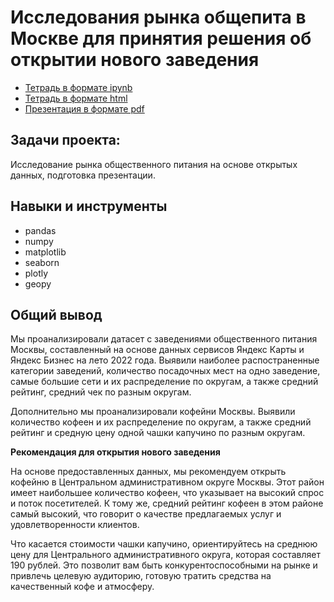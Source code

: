# Исследования рынка общепита в Москве для принятия решения об открытии нового заведения

* [Тетрадь в формате ipynb](https://github.com/MrDuma/Portfolio/blob/main/Python/Catering%20market%20research/Catering%20market%20research.ipynb)
* [Тетрадь в формате html](https://github.com/MrDuma/Portfolio/blob/main/Python/Catering%20market%20research/Catering%20market%20research.html)
* [Презентация в формате pdf](https://github.com/MrDuma/Portfolio/blob/main/Python/Catering%20market%20research/Presentation%20catering%20market%20research.pdf)

## Задачи проекта:
Исследование рынка общественного питания на основе открытых данных, подготовка презентации.

## Навыки и инструменты
- pandas
- numpy
- matplotlib
- seaborn
- plotly
- geopy

## Общий вывод
Мы проанализировали датасет с заведениями общественного питания Москвы, составленный на основе данных сервисов Яндекс Карты и Яндекс Бизнес на лето 2022 года. Выявили наиболее распостраненные категории заведений, количество посадочных мест на одно заведение, самые большие сети и их распределение по округам, а также средний рейтинг, средний чек по разным округам.

Дополнительно мы проанализировали кофейни Москвы. Выявили количество кофеен и их распределение по округам, а также средний рейтинг и средную цену одной чашки капучино по разным округам.

**Рекомендация для открытия нового заведения**

На основе предоставленных данных, мы рекомендуем открыть кофейню в Центральном административном округе Москвы. Этот район имеет наибольшее количество кофеен, что указывает на высокий спрос и поток посетителей. К тому же, средний рейтинг кофеен в этом районе самый высокий, что говорит о качестве предлагаемых услуг и удовлетворенности клиентов.

Что касается стоимости чашки капучино, ориентируйтесь на среднюю цену для Центрального административного округа, которая составляет 190 рублей. Это позволит вам быть конкурентоспособными на рынке и привлечь целевую аудиторию, готовую тратить средства на качественный кофе и атмосферу.


